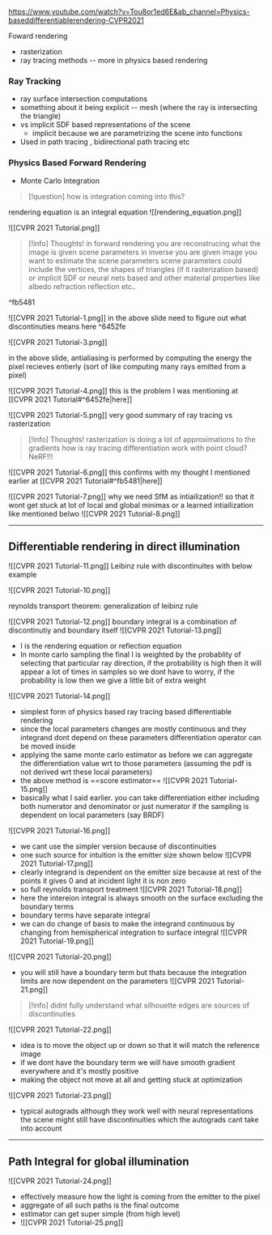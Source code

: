 https://www.youtube.com/watch?v=Tou8or1ed6E&ab_channel=Physics-baseddifferentiablerendering-CVPR2021

Foward rendering
- rasterization
- ray tracing methods -- more in physics based rendering

### Ray Tracking
- ray surface intersection computations
- something about it being explicit -- mesh (where the ray is intersecting the triangle)
- vs implicit SDF based representations of the scene
	- implicit because we are parametrizing the scene into functions
- Used in path tracing , bidirectional path tracing etc

### Physics Based Forward Rendering
- Monte Carlo Integration

>[!question]
>how is integration coming into this? 

rendering equation is an integral equation
![[rendering_equation.png]]

![[CVPR 2021 Tutorial.png]]
>[!info] Thoughts!
>in forward rendering you are reconstrucing what the image is given scene parameters
>in inverse you are given image you want to estimate the scene parameters
>scene parameters could include the vertices, the shapes of triangles (if it rasterization based) or implicit SDF or neural nets based and other material properties like albedo refraction reflection etc.. 

^fb5481



![[CVPR 2021 Tutorial-1.png]]
in the above slide need to figure out what discontinuties means here  ^6452fe

![[CVPR 2021 Tutorial-3.png]]

in the above slide, antialiasing is performed by computing the energy the pixel recieves entierly (sort of like computing many rays emitted from a pixel)


![[CVPR 2021 Tutorial-4.png]]
this is the problem I was mentioning at [[CVPR 2021 Tutorial#^6452fe|here]]

![[CVPR 2021 Tutorial-5.png]]
very good summary of ray tracing vs rasterization
>[!info] Thoughts!
>rasterization is doing a lot of approximations to the gradients 
>how is ray tracing differentiation work with point cloud? NeRF!!! 

![[CVPR 2021 Tutorial-6.png]]
this confirms with my thought I mentioned earlier at [[CVPR 2021 Tutorial#^fb5481|here]]


![[CVPR 2021 Tutorial-7.png]]
why we need SfM as intiailization!! so that it wont get stuck at lot of local and global minimas or a learned intiailization like mentioned belwo 
![[CVPR 2021 Tutorial-8.png]]




----
## Differentiable rendering in direct illumination

![[CVPR 2021 Tutorial-11.png]]
Leibinz rule with discontinuites with below example 

![[CVPR 2021 Tutorial-10.png]]

reynolds transport theorem: generalization of leibinz rule

![[CVPR 2021 Tutorial-12.png]]
boundary integral is a combination of discontinutiy and boundary itself
 ![[CVPR 2021 Tutorial-13.png]]
 - I is the rendering equation or reflection equation
 - In monte carlo sampling the final I is weighted by the probablity of selecting that particular ray direction, if the probability is high then it will appear a lot of times in samples so we dont have to worry, if the probability is low then we give a little bit of extra weight  

![[CVPR 2021 Tutorial-14.png]]
 
 - simplest form of physics based ray tracing based differentiable rendering 
 - since the local parameters changes are mostly continuous and they integrand dont depend on these parameters differentiation operator can be moved inside 
 - applying the same monte carlo estimator as before we can aggregate the differentiation value wrt to those parameters (assuming the pdf is not derived wrt these local parameters)
 - the above method is ==score estimator==
![[CVPR 2021 Tutorial-15.png]]
- basically what I said earlier. you can take differentiation either including both numerator and denominator or just numerator if the sampling is dependent on local parameters (say BRDF)

![[CVPR 2021 Tutorial-16.png]]
- we cant use the simpler version because of discontinuities 
- one such source for intuition is the emitter size shown below
![[CVPR 2021 Tutorial-17.png]]
- clearly integrand is dependent on the emitter size because at rest of the points it gives 0 and at incident light it is non zero
- so full reynolds transport treatment 
![[CVPR 2021 Tutorial-18.png]]
- here the intereion integral is always smooth on the surface excluding the boundary terms
- boundary terms have separate integral
- we can do change of basis to make the integrand continuous by changing from hemispherical integration to surface integral
![[CVPR 2021 Tutorial-19.png]]

![[CVPR 2021 Tutorial-20.png]]
- you will still have a boundary term but thats because the integration limits are now dependent on the parameters
![[CVPR 2021 Tutorial-21.png]]
>[!info]
>didnt fully understand what silhouette edges are sources of discontinuties 



![[CVPR 2021 Tutorial-22.png]]
- idea is to move the object up or down so that it will match the reference image
- if we dont have the boundary term we will have smooth gradient everywhere and it's mostly positive 
- making the object not move at all and getting stuck at optimization

![[CVPR 2021 Tutorial-23.png]]
- typical autograds although they work well with neural representations the scene might still have discontinuities which the autograds cant take into account


----
## Path Integral for global illumination
![[CVPR 2021 Tutorial-24.png]]
- effectively measure how the light is coming from the emitter to the pixel 
- aggregate of all such  paths is the final outcome 
- estimator can get super simple (from high level)
- ![[CVPR 2021 Tutorial-25.png]]

